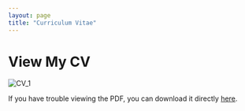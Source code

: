```yaml
---
layout: page
title: "Curriculum Vitae"
---
```

# View My CV
 ![CV_1](https://github.com/GammaAR/GammaAR.github.io/blob/0761a2c412e4657f4c26c5269406d39df8936f92/assets/img/CV_1.png)

If you have trouble viewing the PDF, you can download it directly [here](https://github.com/GammaAR/GammaAR.github.io/blob/1f4d71133f8ea8c474ea41fbabf96da53a26c11d/assets/pdf/Curriculum%20Vitae%20(CV)_Gamma%20A%20Rosyidin_Newest_DA.pdf).

